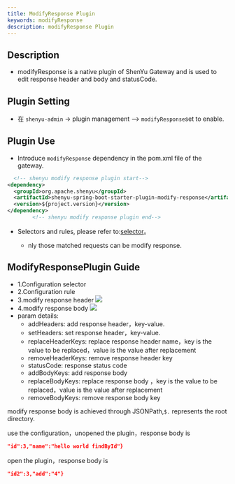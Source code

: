 ```yaml
---
title: ModifyResponse Plugin
keywords: modifyResponse
description: modifyResponse Plugin
---
```


## Description

* modifyResponse is a native plugin of ShenYu Gateway and is used to edit response header and body and statusCode.


## Plugin Setting

* 在 `shenyu-admin` -> plugin management --> `modifyResponse`set to enable.

## Plugin Use

* Introduce `modifyResponse` dependency in the pom.xml file of the gateway.

```xml
  <!-- shenyu modify response plugin start-->
<dependency>
  <groupId>org.apache.shenyu</groupId>
  <artifactId>shenyu-spring-boot-starter-plugin-modify-response</artifactId>
  <version>${project.version}</version>
</dependency>
        <!-- shenyu modify response plugin end-->
```

* Selectors and rules, please refer to:[selector](../selector-and-rule)。

  * nly those matched requests can be modify response.


## ModifyResponsePlugin Guide
* 1.Configuration selector
* 2.Configuration rule
* 3.modify response header
  ![](/img/shenyu/plugin/modify-response/modifyHeader-en.png)
* 4.modify response body
  ![](/img/shenyu/plugin/modify-response/modifyBody-en.png)
* param details:
  * addHeaders: add response header，key-value.
  * setHeaders: set response header，key-value.
  * replaceHeaderKeys: replace response header name，key is the value to be replaced，value is the value after replacement
  * removeHeaderKeys: remove response header key
  * statusCode: response status code
  * addBodyKeys: add response body
  * replaceBodyKeys: replace response body ，key is the value to be replaced，value is the value after replacement
  * removeBodyKeys: remove response body key

modify response body is achieved through JSONPath,`$.` represents the root directory.

use the configuration，unopened the plugin，response body is
```json
"id":3,"name":"hello world findById"}
```
open the plugin，response body is
```json
"id2":3,"add":"4"}
```

